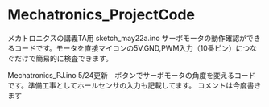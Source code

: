 # Mechatronics_ProjectCode

メカトロニクスの講義TA用
sketch_may22a.ino
サーボモータの動作確認ができるコードです。モータを直接マイコンの5V.GND,PWM入力（10番ピン）につなぐだけで簡易的に検査できます。

Mechatronics_PJ.ino
5/24更新　ボタンでサーボモータの角度を変えるコードです。準備工事としてホールセンサの入力も記載してます。
コメントは今度書きます


